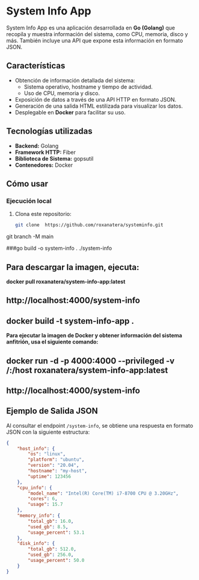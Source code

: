 # System Info App

System Info App es una aplicación desarrollada en **Go (Golang)** que recopila y muestra información del sistema, como CPU, memoria, disco y más. También incluye una API que expone esta información en formato JSON.

## Características

- Obtención de información detallada del sistema:
  - Sistema operativo, hostname y tiempo de actividad.
  - Uso de CPU, memoria y disco.
- Exposición de datos a través de una API HTTP en formato JSON.
- Generación de una salida HTML estilizada para visualizar los datos.
- Desplegable en **Docker** para facilitar su uso.

## Tecnologías utilizadas

- **Backend:** Golang
- **Framework HTTP:** Fiber
- **Biblioteca de Sistema:** gopsutil
- **Contenedores:** Docker

## Cómo usar

### Ejecución local

1. Clona este repositorio:
   ```bash
   git clone  https://github.com/roxanatera/systeminfo.git
git branch -M main

###go build -o system-info .
./system-info
## Para descargar la imagen, ejecuta:
**docker pull roxanatera/system-info-app:latest**


## http://localhost:4000/system-info

## docker build -t system-info-app .
**Para ejecutar la imagen de Docker y obtener información del sistema anfitrión, usa el siguiente comando:**
## docker run -d -p 4000:4000 --privileged -v /:/host roxanatera/system-info-app:latest

## http://localhost:4000/system-info

## Ejemplo de Salida JSON

Al consultar el endpoint `/system-info`, se obtiene una respuesta en formato JSON con la siguiente estructura:

```json
{
    "host_info": {
        "os": "linux",
        "platform": "ubuntu",
        "version": "20.04",
        "hostname": "my-host",
        "uptime": 123456
    },
    "cpu_info": {
        "model_name": "Intel(R) Core(TM) i7-8700 CPU @ 3.20GHz",
        "cores": 6,
        "usage": 15.7
    },
    "memory_info": {
        "total_gb": 16.0,
        "used_gb": 8.5,
        "usage_percent": 53.1
    },
    "disk_info": {
        "total_gb": 512.0,
        "used_gb": 256.0,
        "usage_percent": 50.0
    }
}
